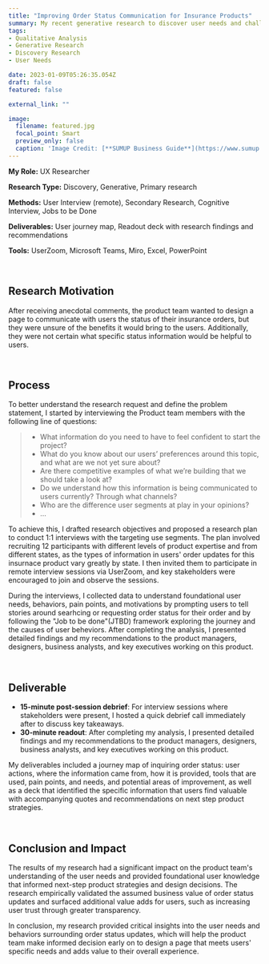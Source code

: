 ```yaml
---
title: "Improving Order Status Communication for Insurance Products"
summary: My recent generative research to discover user needs and challenges surrounding order status updates for insurance products, informing the product team's next-step product strategies and design decisions..
tags:  
- Qualitative Analysis
- Generative Research
- Discovery Research
- User Needs

date: 2023-01-09T05:26:35.054Z
draft: false
featured: false

external_link: ""

image:
  filename: featured.jpg
  focal_point: Smart
  preview_only: false
  caption: 'Image Credit: [**SUMUP Business Guide**](https://www.sumup.com/en-us/business-guide/what-is-a-purchase-order/)'
---
```



**My Role:** UX Researcher 

**Research Type:** Discovery, Generative, Primary research

**Methods:** User Interview (remote), Secondary Research, Cognitive Interview, Jobs to be Done  

**Deliverables:** User journey map, Readout deck with research findings and recommendations 

**Tools:** UserZoom, Microsoft Teams, Miro, Excel, PowerPoint 

</br>

## Research Motivation

After receiving anecdotal comments, the product team wanted to design a page to communicate with users the status of their insurance orders, but they were unsure of the benefits it would bring to the users. Additionally, they were not certain what specific status information would be helpful to users.  

</br>

## Process

To better understand the research request and define the problem statement, I started by interviewing the Product team members with the following line of questions:

>- What information do you need to have to feel confident to start the project? 
>- What do you know about our users’ preferences around this topic, and what are we not yet sure about?
>- Are there competitive examples of what we’re building that we should take a look at?
>- Do we understand how this information is being communicated to users currently? Through what channels?
>- Who are the difference user segments at play in your opinions?
>- …

To achieve this, I drafted research objectives and proposed a research plan to conduct 1:1 interviews with the targeting use segments. The plan involved recruiting 12 participants with different levels of product expertise and from different states, as the types of information in users' order updates for this insurnace product vary greatly by state. I then invited them to participate in remote interview sessions via UserZoom, and key stakeholders were encouraged to join and observe the sessions.

During the interviews, I collected data to understand foundational user needs, behaviors, pain points, and motivations by prompting users to tell stories around searhcing or requesting order status for their order and by following the "Job to be done"(JTBD) framework exploring the journey and the causes of user beheviors. After completing the analysis, I presented detailed findings and my recommendations to the product managers, designers, business analysts, and key executives working on this product.

</br>

## Deliverable

- **15-minute post-session debrief**: For interview sessions where stakeholders were present, I hosted a quick debrief call immediately after to discuss key takeaways.
- **30-minute readout**: After completing my analysis, I presented detailed findings and my recommendations to the product managers, designers, business analysts, and key executives working on this product.

My deliverables included a journey map of inquiring order status: user actions, where the information came from, how it is provided, tools that are used, pain points, and needs, and potential areas of improvement, as well as a deck that identified the specific information that users find valuable with accompanying quotes and recommendations on next step product strategies.

</br>

## Conclusion and Impact 

The results of my research had a significant impact on the product team's understanding of the user needs and provided foundational user knowledge that informed next-step product strategies and design decisions. The research empirically validated the assumed business value of order status updates and surfaced additional value adds for users, such as increasing user trust through greater transparency.

In conclusion, my research provided critical insights into the user needs and behaviors surrounding order status updates, which will help the product team make informed decision early on to design a page that meets users' specific needs and adds value to their overall experience.